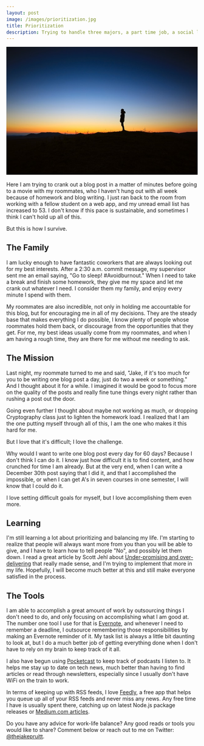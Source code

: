 ```yaml
---
layout: post
image: /images/prioritization.jpg
title: Prioritization
description: Trying to handle three majors, a part time job, a social life, and sleep
---
```


![Prioritization - JavaScript Jake](/images/prioritization.jpg)

Here I am trying to crank out a blog post in a matter of minutes before going to a movie with my roommates, who I haven't hung out with all week because of homework and blog writing. I just ran back to the room from working with a fellow student on a web app, and my unread email list has increased to 53. I don't know if this pace is sustainable, and sometimes I think I can't hold up all of this.

But this is how I survive.

## The Family

I am lucky enough to have fantastic coworkers that are always looking out for my best interests. After a 2:30 a.m. commit message, my supervisor sent me an email saying, "Go to sleep! #Avoidburnout." When I need to take a break and finish some homework, they give me my space and let me crank out whatever I need. I consider them my family, and enjoy every minute I spend with them.

My roommates are also incredible, not only in holding me accountable for this blog, but for encouraging me in all of my decisions. They are the steady base that makes everything I do possible, I know plenty of people whose roommates hold them back, or discourage from the opportunities that they get. For me, my best ideas usually come from my roommates, and when I am having a rough time, they are there for me without me needing to ask.

## The Mission

Last night, my roommate turned to me and said, "Jake, if it's too much for you to be writing one blog post a day, just do two a week or something." And I thought about it for a while. I imagined it would be good to focus more on the quality of the posts and really fine tune things every night rather than rushing a post out the door.

Going even further I thought about maybe not working as much, or dropping Cryptography class just to lighten the homework load. I realized that I am the one putting myself through all of this, I am the one who makes it this hard for me.

But I love that it's difficult; I love the challenge.

Why would I want to write one blog post every day for 60 days? Because I don't think I can do it. I know just how difficult it is to find content, and how crunched for time I am already. But at the very end, when I can write a December 30th post saying that I did it, and that I accomplished the impossible, or when I can get A's in seven courses in one semester, I will know that I could do it.

I love setting difficult goals for myself, but I love accomplishing them even more.

## Learning

I'm still learning a lot about prioritizing and balancing my life. I'm starting to realize that people will always want more from you than you will be able to give, and I have to learn how to tell people "No", and possibly let them down. I read a great article by Scott Jehl about [Under-promising and over-delivering](https://the-pastry-box-project.net/scott-jehl/2014-October-9) that really made sense, and I'm trying to implement that more in my life. Hopefully, I will become much better at this and still make everyone satisfied in the process.

## The Tools

I am able to accomplish a great amount of work by outsourcing things I don't need to do, and only focusing on accomplishing what I am good at. The number one tool I use for that is [Evernote](https://evernote.com/), and whenever I need to remember a deadline, I outsource remembering those responsibilities by making an Evernote reminder of it. My task list is always a little bit daunting to look at, but I do a much better job of getting everything done when I don't have to rely on my brain to keep track of it all.

I also have begun using [Pocketcast](http://www.shiftyjelly.com/pocketcasts) to keep track of podcasts I listen to. It helps me stay up to date on tech news, much better than having to find articles or read through newsletters, especially since I usually don't have WiFi on the train to work.

In terms of keeping up with RSS feeds, I love [Feedly](https://feedly.com/#welcome), a free app that helps you queue up all of your RSS feeds and never miss any news. Any free time I have is usually spent there, catching up on latest Node.js package releases or [Medium.com articles](https://medium.com/).

Do you have any advice for work-life balance? Any good reads or tools you would like to share? Comment below or reach out to me on Twitter: [@thejakepruitt](https://twitter.com/thejakepruitt).